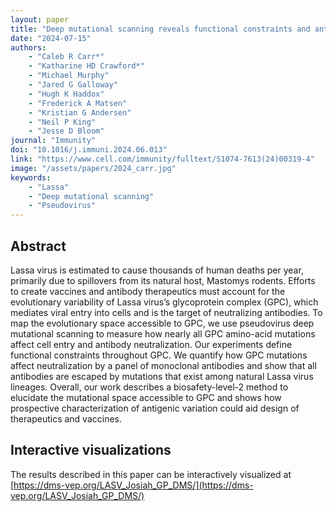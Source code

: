 ```yaml
---
layout: paper
title: "Deep mutational scanning reveals functional constraints and antibody-escape potential of Lassa virus glycoprotein complex"
date: "2024-07-15"
authors: 
    - "Caleb R Carr*"
    - "Katharine HD Crawford*"
    - "Michael Murphy"
    - "Jared G Galloway"
    - "Hugh K Haddox"
    - "Frederick A Matsen"
    - "Kristian G Andersen"
    - "Neil P King"
    - "Jesse D Bloom"
journal: "Immunity"
doi: "10.1016/j.immuni.2024.06.013"
link: "https://www.cell.com/immunity/fulltext/S1074-7613(24)00319-4"
image: "/assets/papers/2024_carr.jpg"
keywords:
    - "Lassa"
    - "Deep mutational scanning"
    - "Pseudovirus"
---
```


## Abstract

Lassa virus is estimated to cause thousands of human deaths per year, primarily due to spillovers from its natural host, Mastomys rodents. Efforts to create vaccines and antibody therapeutics must account for the evolutionary variability of Lassa virus’s glycoprotein complex (GPC), which mediates viral entry into cells and is the target of neutralizing antibodies. To map the evolutionary space accessible to GPC, we use pseudovirus deep mutational scanning to measure how nearly all GPC amino-acid mutations affect cell entry and antibody neutralization. Our experiments define functional constraints throughout GPC. We quantify how GPC mutations affect neutralization by a panel of monoclonal antibodies and show that all antibodies are escaped by mutations that exist among natural Lassa virus lineages. Overall, our work describes a biosafety-level-2 method to elucidate the mutational space accessible to GPC and shows how prospective characterization of antigenic variation could aid design of therapeutics and vaccines.

## Interactive visualizations
The results described in this paper can be interactively visualized at [https://dms-vep.org/LASV_Josiah_GP_DMS/](https://dms-vep.org/LASV_Josiah_GP_DMS/)
